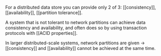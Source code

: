 For a distributed data store you can provide only 2 of 3: [[consistency]], [[availability]], [[partition tolerance]].

A system that is not tolerant to network partitions can achieve data consistency and availability, and often does so by using transaction protocols with [[ACID properties]].

In larger distributed-scale systems, network partitions are given -> [[consistency]] and [[availability]] cannot be achieved at the same time.